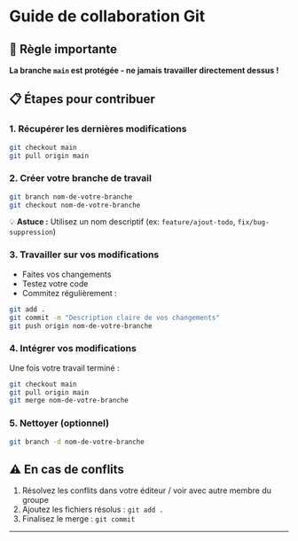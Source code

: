 # Guide de collaboration Git

## 🚨 Règle importante
**La branche `main` est protégée - ne jamais travailler directement dessus !**

## 📋 Étapes pour contribuer

### 1. Récupérer les dernières modifications
```bash
git checkout main
git pull origin main
```

### 2. Créer votre branche de travail
```bash
git branch nom-de-votre-branche
git checkout nom-de-votre-branche
```
💡 **Astuce :** Utilisez un nom descriptif (ex: `feature/ajout-todo`, `fix/bug-suppression`)

### 3. Travailler sur vos modifications
- Faites vos changements
- Testez votre code
- Commitez régulièrement :
```bash
git add .
git commit -m "Description claire de vos changements"
git push origin nom-de-votre-branche
```

### 4. Intégrer vos modifications
Une fois votre travail terminé :
```bash
git checkout main
git pull origin main
git merge nom-de-votre-branche
```

### 5. Nettoyer (optionnel)
```bash
git branch -d nom-de-votre-branche
```

## ⚠️ En cas de conflits
1. Résolvez les conflits dans votre éditeur / voir avec autre membre du groupe
2. Ajoutez les fichiers résolus : `git add .`
3. Finalisez le merge : `git commit`

---------------------------------------------------------------------------------------------------------------------